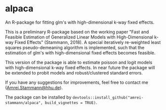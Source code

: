 # alpaca
An R-package for fitting glm's with high-dimensional k-way fixed effects.

This is a preliminary R-package based on the working paper "Fast and Feasible Estimation of Generalized Linear Models with High-Dimensional k-way Fixed Effects" (Stammann, 2018). A special iteratively re-weighted least squares pseudo-demeaning algorithm is implemented, such that the estimation of glm's with high-dimensional fixed effects becomes feasible.

This version of the package is able to estimate  poisson and logit models with high-dimensional k-way fixed effects. 
In near future the package will be extended to probit models and robust/clustered standard errors.

If you have any suggestions for improvements, feel free to contact me (Amrei.Stammann@hhu.de).

The package can be installed by `devtools::install_github("amrei-stammann/alpaca", build_vignettes = TRUE)`.
